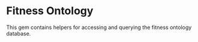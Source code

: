# Fitness Ontology

This gem contains helpers for accessing and querying the fitness ontology database.